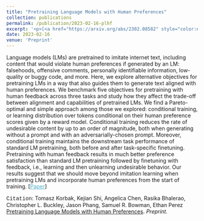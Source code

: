 ```yaml
---
title: "Pretraining Language Models with Human Preferences"
collection: publications
permalink: /publication/2023-02-16-plhf
excerpt: '<p>[<a href="https://arxiv.org/abs/2302.08582" style="color:#51ADC8;">Paper</a>] - <a href="/publication/2023-02-16-plhf" style="color:#51ADC8;">Abstract</a><br /><span style="font-family:Courier New">Citation</span>: Tomasz Korbak, Kejian Shi, Angelica Chen, Rasika Bhalerao, Christopher L. Buckley, Jason Phang, Samuel R. Bowman, Ethan Perez <u>Pretraining Language Models with Human Preferences</u>. <i>Preprint.</i></p>'
date: 2023-02-16
venue: 'Preprint'
---
```


Language models (LMs) are pretrained to imitate internet text, including content that would violate human preferences if generated by an LM: falsehoods, offensive comments, personally identifiable information, low-quality or buggy code, and more. Here, we explore alternative objectives for pretraining LMs in a way that also guides them to generate text aligned with human preferences. We benchmark five objectives for pretraining with human feedback across three tasks and study how they affect the trade-off between alignment and capabilities of pretrained LMs. We find a Pareto-optimal and simple approach among those we explored: conditional training, or learning distribution over tokens conditional on their human preference scores given by a reward model. Conditional training reduces the rate of undesirable content by up to an order of magnitude, both when generating without a prompt and with an adversarially-chosen prompt. Moreover, conditional training maintains the downstream task performance of standard LM pretraining, both before and after task-specific finetuning. Pretraining with human feedback results in much better preference satisfaction than standard LM pretraining followed by finetuning with feedback, i.e., learning and then unlearning undesirable behavior. Our results suggest that we should move beyond imitation learning when pretraining LMs and incorporate human preferences from the start of training.
[<a href="https://arxiv.org/abs/2302.08582" style="color:#51ADC8;">Paper</a>]

<span style="font-family:Courier New">Citation</span>: Tomasz Korbak, Kejian Shi, Angelica Chen, Rasika Bhalerao, Christopher L. Buckley, Jason Phang, Samuel R. Bowman, Ethan Perez <u>Pretraining Language Models with Human Preferences</u>. <i>Preprint.</i> 
